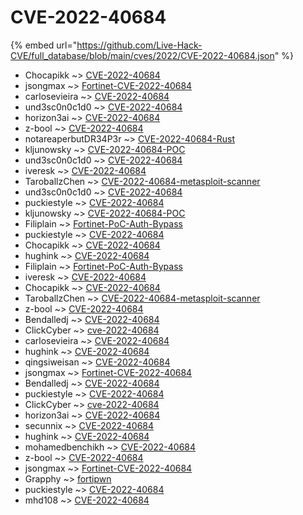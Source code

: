 # CVE-2022-40684
{% embed url="https://github.com/Live-Hack-CVE/full_database/blob/main/cves/2022/CVE-2022-40684.json" %}

* Chocapikk ~> [CVE-2022-40684](https://www.alice-snow.ru/2022/database/cve-2022-40684/cve-2022-40684-chocapikk)
* jsongmax ~> [Fortinet-CVE-2022-40684](https://www.alice-snow.ru/2022/database/cve-2022-40684/fortinet-cve-2022-40684-jsongmax)
* carlosevieira ~> [CVE-2022-40684](https://www.alice-snow.ru/2022/database/cve-2022-40684/cve-2022-40684-carlosevieira)
* und3sc0n0c1d0 ~> [CVE-2022-40684](https://www.alice-snow.ru/2022/database/cve-2022-40684/cve-2022-40684-und3sc0n0c1d0)
* horizon3ai ~> [CVE-2022-40684](https://www.alice-snow.ru/2022/database/cve-2022-40684/cve-2022-40684-horizon3ai)
* z-bool ~> [CVE-2022-40684](https://www.alice-snow.ru/2022/database/cve-2022-40684/cve-2022-40684-z-bool)
* notareaperbutDR34P3r ~> [CVE-2022-40684-Rust](https://www.alice-snow.ru/2022/database/cve-2022-40684/cve-2022-40684-rust-notareaperbutdr34p3r)
* kljunowsky ~> [CVE-2022-40684-POC](https://www.alice-snow.ru/2022/database/cve-2022-40684/cve-2022-40684-poc-kljunowsky)
* und3sc0n0c1d0 ~> [CVE-2022-40684](https://www.alice-snow.ru/2022/database/cve-2022-40684/cve-2022-40684-und3sc0n0c1d0)
* iveresk ~> [CVE-2022-40684](https://www.alice-snow.ru/2022/database/cve-2022-40684/cve-2022-40684-iveresk)
* TaroballzChen ~> [CVE-2022-40684-metasploit-scanner](https://www.alice-snow.ru/2022/database/cve-2022-40684/cve-2022-40684-metasploit-scanner-taroballzchen)
* und3sc0n0c1d0 ~> [CVE-2022-40684](https://www.alice-snow.ru/2022/database/cve-2022-40684/cve-2022-40684-und3sc0n0c1d0)
* puckiestyle ~> [CVE-2022-40684](https://www.alice-snow.ru/2022/database/cve-2022-40684/cve-2022-40684-puckiestyle)
* kljunowsky ~> [CVE-2022-40684-POC](https://www.alice-snow.ru/2022/database/cve-2022-40684/cve-2022-40684-poc-kljunowsky)
* Filiplain ~> [Fortinet-PoC-Auth-Bypass](https://www.alice-snow.ru/2022/database/cve-2022-40684/fortinet-poc-auth-bypass-filiplain)
* puckiestyle ~> [CVE-2022-40684](https://www.alice-snow.ru/2022/database/cve-2022-40684/cve-2022-40684-puckiestyle)
* Chocapikk ~> [CVE-2022-40684](https://www.alice-snow.ru/2022/database/cve-2022-40684/cve-2022-40684-chocapikk)
* hughink ~> [CVE-2022-40684](https://www.alice-snow.ru/2022/database/cve-2022-40684/cve-2022-40684-hughink)
* Filiplain ~> [Fortinet-PoC-Auth-Bypass](https://www.alice-snow.ru/2022/database/cve-2022-40684/fortinet-poc-auth-bypass-filiplain)
* iveresk ~> [CVE-2022-40684](https://www.alice-snow.ru/2022/database/cve-2022-40684/cve-2022-40684-iveresk)
* Chocapikk ~> [CVE-2022-40684](https://www.alice-snow.ru/2022/database/cve-2022-40684/cve-2022-40684-chocapikk)
* TaroballzChen ~> [CVE-2022-40684-metasploit-scanner](https://www.alice-snow.ru/2022/database/cve-2022-40684/cve-2022-40684-metasploit-scanner-taroballzchen)
* z-bool ~> [CVE-2022-40684](https://www.alice-snow.ru/2022/database/cve-2022-40684/cve-2022-40684-z-bool)
* Bendalledj ~> [CVE-2022-40684](https://www.alice-snow.ru/2022/database/cve-2022-40684/cve-2022-40684-bendalledj)
* ClickCyber ~> [cve-2022-40684](https://www.alice-snow.ru/2022/database/cve-2022-40684/cve-2022-40684-clickcyber)
* carlosevieira ~> [CVE-2022-40684](https://www.alice-snow.ru/2022/database/cve-2022-40684/cve-2022-40684-carlosevieira)
* hughink ~> [CVE-2022-40684](https://www.alice-snow.ru/2022/database/cve-2022-40684/cve-2022-40684-hughink)
* qingsiweisan ~> [CVE-2022-40684](https://www.alice-snow.ru/2022/database/cve-2022-40684/cve-2022-40684-qingsiweisan)
* jsongmax ~> [Fortinet-CVE-2022-40684](https://www.alice-snow.ru/2022/database/cve-2022-40684/fortinet-cve-2022-40684-jsongmax)
* Bendalledj ~> [CVE-2022-40684](https://www.alice-snow.ru/2022/database/cve-2022-40684/cve-2022-40684-bendalledj)
* puckiestyle ~> [CVE-2022-40684](https://www.alice-snow.ru/2022/database/cve-2022-40684/cve-2022-40684-puckiestyle)
* ClickCyber ~> [cve-2022-40684](https://www.alice-snow.ru/2022/database/cve-2022-40684/cve-2022-40684-clickcyber)
* horizon3ai ~> [CVE-2022-40684](https://www.alice-snow.ru/2022/database/cve-2022-40684/cve-2022-40684-horizon3ai)
* secunnix ~> [CVE-2022-40684](https://www.alice-snow.ru/2022/database/cve-2022-40684/cve-2022-40684-secunnix)
* hughink ~> [CVE-2022-40684](https://www.alice-snow.ru/2022/database/cve-2022-40684/cve-2022-40684-hughink)
* mohamedbenchikh ~> [CVE-2022-40684](https://www.alice-snow.ru/2022/database/cve-2022-40684/cve-2022-40684-mohamedbenchikh)
* z-bool ~> [CVE-2022-40684](https://www.alice-snow.ru/2022/database/cve-2022-40684/cve-2022-40684-z-bool)
* jsongmax ~> [Fortinet-CVE-2022-40684](https://www.alice-snow.ru/2022/database/cve-2022-40684/fortinet-cve-2022-40684-jsongmax)
* Grapphy ~> [fortipwn](https://www.alice-snow.ru/2022/database/cve-2022-40684/fortipwn-grapphy)
* puckiestyle ~> [CVE-2022-40684](https://www.alice-snow.ru/2022/database/cve-2022-40684/cve-2022-40684-puckiestyle)
* mhd108 ~> [CVE-2022-40684](https://www.alice-snow.ru/2022/database/cve-2022-40684/cve-2022-40684-mhd108)